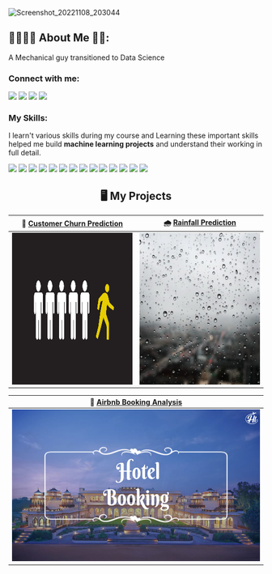 

![Screenshot_20221108_203044](https://user-images.githubusercontent.com/75985002/200599091-3213eb50-3cae-459c-80fb-3fb0896a9312.png)


<h2> 👨‍🎓🙋‍♂️ About Me 💼🎒: </h2>

A Mechanical guy transitioned to Data Science 




<h3 align="left">Connect with me:</h3>
<p align="left">

[![](https://img.shields.io/badge/LinkedIn-0077B5?style=for-the-badge&logo=linkedin&logoColor=white)](https://www.linkedin.com/in/ifazalhussain/)
[![](https://img.shields.io/badge/Gmail-808080?style=for-the-badge&logo=Gmail&logoColor=white)](https://mail.google.com/mail/u/dshussainfazal@gmail.com/) 
[![](https://img.shields.io/badge/WhatsApp-25D366?style=for-the-badge&logo=whatsapp&logoColor=white)](https://api.whatsapp.com/send?phone=+919059870688)
[![](https://img.shields.io/badge/Instagram-F56040?style=for-the-badge&logo=Instagram&logoColor=white)](https://instagram.com/ifazalhussain_/)

 
</p>


<h3 align="left">My Skills:</h3>

I learn't various skills during my course and Learning these important skills helped me build __machine learning projects__ and understand their working in full detail.


[![](https://img.shields.io/badge/Python-FFD43B?style=for-the-badge&logo=python&logoColor=darkgreen)](https://www.python.org)  [![](https://img.shields.io/badge/TensorFlow-FF6F00?style=for-the-badge&logo=TensorFlow&logoColor=white)](https://www.tensorflow.org) [![](https://img.shields.io/badge/scikit_learn-F7931E?style=for-the-badge&logo=scikit-learn&logoColor=white)](https://scikit-learn.org/stable/) [![](https://img.shields.io/badge/SciPy-654FF0?style=for-the-badge&logo=SciPy&logoColor=white)](https://www.scipy.org) [![](https://img.shields.io/badge/Numpy-777BB4?style=for-the-badge&logo=numpy&logoColor=white)](https://numpy.org) [![](https://img.shields.io/badge/Pandas-2C2D72?style=for-the-badge&logo=pandas&logoColor=white)](https://pandas.pydata.org) [![](https://img.shields.io/badge/Tableau-E97627?style=for-the-badge&logo=Tableau&logoColor=white)](https://www.tableau.com)  [![](https://img.shields.io/badge/MySQL-00000F?style=for-the-badge&logo=mysql&logoColor=white)](https://www.mysql.com) [![](https://img.shields.io/badge/conda-342B029.svg?&style=for-the-badge&logo=anaconda&logoColor=white)](https://www.anaconda.com) [![](https://img.shields.io/badge/PowerBI-F2C811?style=for-the-badge&logo=Power%20BI&logoColor=white)](https://powerbi.microsoft.com/en-us/) [![](https://img.shields.io/badge/Colab-F9AB00?style=for-the-badge&logo=googlecolab&color=525252)](https://colab.research.google.com) [![](https://img.shields.io/badge/Microsoft_Excel-217346?style=for-the-badge&logo=microsoft-excel&logoColor=white)](https://www.microsoft.com/en-us/microsoft-365/excel) [![](https://img.shields.io/badge/Microsoft_PowerPoint-B7472A?style=for-the-badge&logo=microsoft-powerpoint&logoColor=white)](https://www.microsoft.com/en-us/microsoft-365/powerpoint) [![](https://img.shields.io/badge/Microsoft_Office-D83B01?style=for-the-badge&logo=microsoft-office&logoColor=white)](https://www.office.com)




<h2 align = "center"> 🖥 My Projects </h2> 

| 🚶 [Customer Churn Prediction](https://github.com/hussainfazal/Customer-Churn-Prediction)| 🌧️ [Rainfall Prediction](https://github.com/hussainfazal/Rainfall-Prediction-Model)|
| :-:| :-:| 
| [<img src = "https://github.com/hussainfazal/images/blob/main/churn%202%20image.jpg" width = 500 height = 300/>](https://github.com/hussainfazal/Customer-Churn-Prediction)| [<img src="https://github.com/hussainfazal/images/blob/main/anant-jain-Bu1zj2WbjHE-unsplash.jpg" width = 500 height = 300/>](https://github.com/hussainfazal/Rainfall-Prediction-Model)

| 🏩 [Airbnb Booking Analysis](https://github.com/hussainfazal/Airbnb-Booking-Analysis)|
| :-:|
| [<img src = "https://github.com/hussainfazal/images/blob/main/airbnb%20image.jpg" width = 500 height = 300/>](https://github.com/hussainfazal/Airbnb-Booking-Analysis)|

